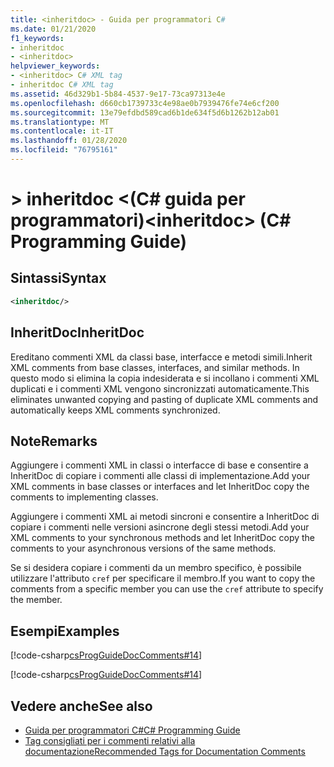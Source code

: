 ```yaml
---
title: <inheritdoc> - Guida per programmatori C#
ms.date: 01/21/2020
f1_keywords:
- inheritdoc
- <inheritdoc>
helpviewer_keywords:
- <inheritdoc> C# XML tag
- inheritdoc C# XML tag
ms.assetid: 46d329b1-5b84-4537-9e17-73ca97313e4e
ms.openlocfilehash: d660cb1739733c4e98ae0b7939476fe74e6cf200
ms.sourcegitcommit: 13e79efdbd589cad6b1de634f5d6b1262b12ab01
ms.translationtype: MT
ms.contentlocale: it-IT
ms.lasthandoff: 01/28/2020
ms.locfileid: "76795161"
---
```

# <a name="inheritdoc-c-programming-guide"></a><span data-ttu-id="7978a-102">> inheritdoc \<(C# guida per programmatori)</span><span class="sxs-lookup"><span data-stu-id="7978a-102">\<inheritdoc> (C# Programming Guide)</span></span>

## <a name="syntax"></a><span data-ttu-id="7978a-103">Sintassi</span><span class="sxs-lookup"><span data-stu-id="7978a-103">Syntax</span></span>  
  
```xml  
<inheritdoc/> 
```  

## <a name="inheritdoc"></a><span data-ttu-id="7978a-104">InheritDoc</span><span class="sxs-lookup"><span data-stu-id="7978a-104">InheritDoc</span></span>

<span data-ttu-id="7978a-105">Ereditano commenti XML da classi base, interfacce e metodi simili.</span><span class="sxs-lookup"><span data-stu-id="7978a-105">Inherit XML comments from base classes, interfaces, and similar methods.</span></span> <span data-ttu-id="7978a-106">In questo modo si elimina la copia indesiderata e si incollano i commenti XML duplicati e i commenti XML vengono sincronizzati automaticamente.</span><span class="sxs-lookup"><span data-stu-id="7978a-106">This eliminates unwanted copying and pasting of duplicate XML comments and automatically keeps XML comments synchronized.</span></span> 
  
## <a name="remarks"></a><span data-ttu-id="7978a-107">Note</span><span class="sxs-lookup"><span data-stu-id="7978a-107">Remarks</span></span>  
<span data-ttu-id="7978a-108">Aggiungere i commenti XML in classi o interfacce di base e consentire a InheritDoc di copiare i commenti alle classi di implementazione.</span><span class="sxs-lookup"><span data-stu-id="7978a-108">Add your XML comments in base classes or interfaces and let InheritDoc copy the comments to implementing classes.</span></span>

<span data-ttu-id="7978a-109">Aggiungere i commenti XML ai metodi sincroni e consentire a InheritDoc di copiare i commenti nelle versioni asincrone degli stessi metodi.</span><span class="sxs-lookup"><span data-stu-id="7978a-109">Add your XML comments to your synchronous methods and let InheritDoc copy the comments to your asynchronous versions of the same methods.</span></span>  

<span data-ttu-id="7978a-110">Se si desidera copiare i commenti da un membro specifico, è possibile utilizzare l'attributo `cref` per specificare il membro.</span><span class="sxs-lookup"><span data-stu-id="7978a-110">If you want to copy the comments from a specific member you can use the `cref` attribute to specify the member.</span></span>
  
## <a name="examples"></a><span data-ttu-id="7978a-111">Esempi</span><span class="sxs-lookup"><span data-stu-id="7978a-111">Examples</span></span>
[!code-csharp[csProgGuideDocComments#14](~/samples/snippets/csharp/VS_Snippets_VBCSharp/csProgGuideDocComments/CS/DocComments.cs#16)]  

[!code-csharp[csProgGuideDocComments#14](~/samples/snippets/csharp/VS_Snippets_VBCSharp/csProgGuideDocComments/CS/DocComments.cs#17)]  

## <a name="see-also"></a><span data-ttu-id="7978a-112">Vedere anche</span><span class="sxs-lookup"><span data-stu-id="7978a-112">See also</span></span>

- [<span data-ttu-id="7978a-113">Guida per programmatori C#</span><span class="sxs-lookup"><span data-stu-id="7978a-113">C# Programming Guide</span></span>](../index.md)
- [<span data-ttu-id="7978a-114">Tag consigliati per i commenti relativi alla documentazione</span><span class="sxs-lookup"><span data-stu-id="7978a-114">Recommended Tags for Documentation Comments</span></span>](./recommended-tags-for-documentation-comments.md)
